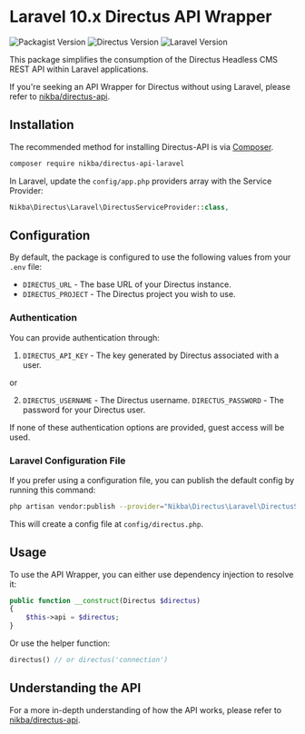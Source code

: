 # Laravel 10.x Directus API Wrapper

![Packagist Version](https://img.shields.io/packagist/v/nikba/directus-api-laravel)
![Directus Version](https://img.shields.io/badge/directus-v8.8.1-blue)
![Laravel Version](https://img.shields.io/badge/laravel-v10-blue)

This package simplifies the consumption of the Directus Headless CMS REST API within Laravel applications.

If you're seeking an API Wrapper for Directus without using Laravel, please refer to [nikba/directus-api](https://github.com/Nikba-Creative-Studio/directus-api).

## Installation

The recommended method for installing Directus-API is via [Composer](https://getcomposer.org/).

```bash
composer require nikba/directus-api-laravel
```

In Laravel, update the `config/app.php` providers array with the Service Provider:

```php
Nikba\Directus\Laravel\DirectusServiceProvider::class,
```

## Configuration

By default, the package is configured to use the following values from your `.env` file:

+ `DIRECTUS_URL` - The base URL of your Directus instance.
+ `DIRECTUS_PROJECT` - The Directus project you wish to use.

### Authentication

You can provide authentication through:

1. `DIRECTUS_API_KEY` - The key generated by Directus associated with a user.

or

2. `DIRECTUS_USERNAME` - The Directus username.
   `DIRECTUS_PASSWORD` - The password for your Directus user.

If none of these authentication options are provided, guest access will be used.

### Laravel Configuration File

If you prefer using a configuration file, you can publish the default config by running this command:

```bash
php artisan vendor:publish --provider="Nikba\Directus\Laravel\DirectusServiceProvider"
```

This will create a config file at `config/directus.php`.

## Usage

To use the API Wrapper, you can either use dependency injection to resolve it:

```php
public function __construct(Directus $directus)
{
    $this->api = $directus;
}
```

Or use the helper function:

```php
directus() // or directus('connection')
```

## Understanding the API

For a more in-depth understanding of how the API works, please refer to [nikba/directus-api](https://github.com/Nikba-Creative-Studio/directus-api/).